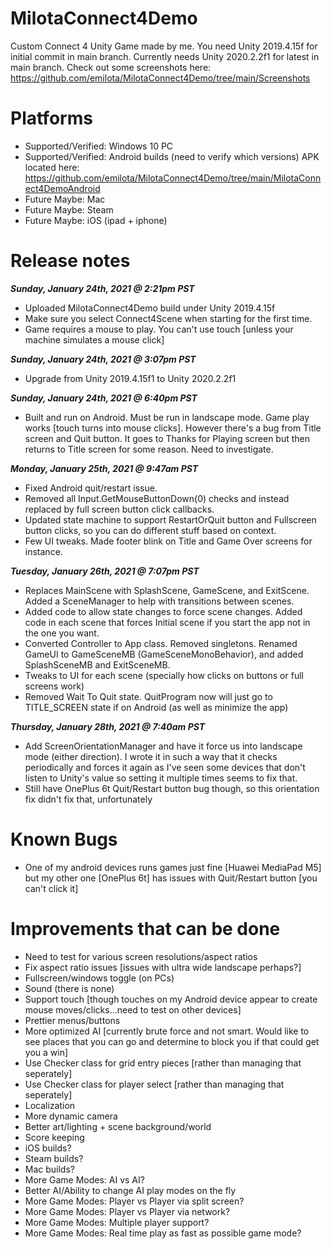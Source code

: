 # MilotaConnect4Demo
Custom Connect 4 Unity Game made by me.
You need Unity 2019.4.15f for initial commit in main branch.
Currently needs Unity 2020.2.2f1 for latest in main branch.
Check out some screenshots here:  https://github.com/emilota/MilotaConnect4Demo/tree/main/Screenshots

# Platforms
* Supported/Verified: Windows 10 PC
* Supported/Verified: Android builds (need to verify which versions)
    APK located here:  https://github.com/emilota/MilotaConnect4Demo/tree/main/MilotaConnect4DemoAndroid
* Future Maybe: Mac
* Future Maybe: Steam
* Future Maybe: iOS (ipad + iphone)

# Release notes

***Sunday, January 24th, 2021 @ 2:21pm PST***

* Uploaded MilotaConnect4Demo build under Unity 2019.4.15f
* Make sure you select Connect4Scene when starting for the first time.
* Game requires a mouse to play.  You can't use touch [unless your machine simulates a mouse click] 

***Sunday, January 24th, 2021 @ 3:07pm PST***

* Upgrade from Unity 2019.4.15f1 to Unity 2020.2.2f1

***Sunday, January 24th, 2021 @ 6:40pm PST***

* Built and run on Android.  Must be run in landscape mode.  Game play works [touch turns into mouse clicks].  However there's a bug from Title screen and Quit button.  It goes to Thanks for Playing screen but then returns to Title screen for some reason.  Need to investigate.

***Monday, January 25th, 2021 @ 9:47am PST***

* Fixed Android quit/restart issue.  
* Removed all Input.GetMouseButtonDown(0) checks and instead replaced by full screen button click callbacks.
* Updated state machine to support RestartOrQuit button and Fullscreen button clicks, so you can do different stuff based on context.
* Few UI tweaks.  Made footer blink on Title and Game Over screens for instance.

***Tuesday, January 26th, 2021 @ 7:07pm PST***

* Replaces MainScene with SplashScene, GameScene, and ExitScene.  Added a SceneManager to help with transitions between scenes.
* Added code to allow state changes to force scene changes.  Added code in each scene that forces Initial scene if you start the app not in the one you want.
* Converted Controller to App class.  Removed singletons.  Renamed GameUI to GameSceneMB (GameSceneMonoBehavior), and added SplashSceneMB and ExitSceneMB.
* Tweaks to UI for each scene (specially how clicks on buttons or full screens work)
* Removed Wait To Quit state.  QuitProgram now will just go to TITLE_SCREEN state if on Android (as well as minimize the app)

***Thursday, January 28th, 2021 @ 7:40am PST***

* Add ScreenOrientationManager and have it force us into landscape mode (either direction).  I wrote it in such a way that it checks periodically and forces it again as I've seen some devices that don't listen to Unity's value so setting it multiple times seems to fix that.
* Still have OnePlus 6t Quit/Restart button bug though, so this orientation fix didn't fix that, unfortunately

# Known Bugs
* One of my android devices runs games just fine [Huawei MediaPad M5] but my other one [OnePlus 6t] has issues with Quit/Restart button [you can't click it]

# Improvements that can be done
* Need to test for various screen resolutions/aspect ratios
* Fix aspect ratio issues [issues with ultra wide landscape perhaps?]
* Fullscreen/windows toggle (on PCs)
* Sound (there is none)
* Support touch [though touches on my Android device appear to create mouse moves/clicks...need to test on other devices]
* Prettier menus/buttons
* More optimized AI [currently brute force and not smart.  Would like to see places that you can go and determine to block you if that could get you a win]
* Use Checker class for grid entry pieces [rather than managing that seperately]
* Use Checker class for player select [rather than managing that seperately]
* Localization
* More dynamic camera
* Better art/lighting + scene background/world
* Score keeping
* iOS builds?
* Steam builds?
* Mac builds?
* More Game Modes: AI vs AI?
* Better AI/Ability to change AI play modes on the fly
* More Game Modes: Player vs Player via split screen?
* More Game Modes: Player vs Player via network?
* More Game Modes: Multiple player support?
* More Game Modes: Real time play as fast as possible game mode?
